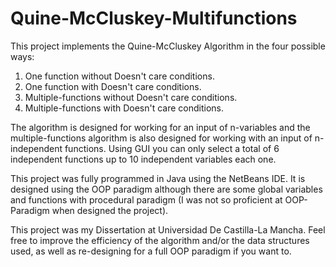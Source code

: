 # Quine-McCluskey-Multifunctions

This project implements the Quine-McCluskey Algorithm in the four possible ways: 

1. One function without Doesn't care conditions.
2. One function with Doesn't care conditions.
3. Multiple-functions without Doesn't care conditions.
4. Multiple-functions with Doesn't care conditions.

The algorithm is designed for working for an input of n-variables and the multiple-functions algorithm is also designed for working with an input of n-independent functions.
Using GUI you can only select a total of 6 independent functions up to 10 independent variables each one.

This project was fully programmed in Java using the NetBeans IDE.
It is designed using the OOP paradigm although there are some global variables and functions with procedural paradigm (I was not so proficient at OOP-Paradigm when designed the project).

This project was my Dissertation at Universidad De Castilla-La Mancha.
Feel free to improve the efficiency of the algorithm and/or the data structures used, as well as re-designing for a full OOP paradigm if you want to.


